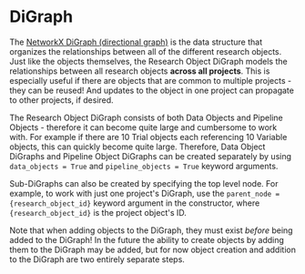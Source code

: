 # DiGraph

The [NetworkX DiGraph (directional graph)](https://networkx.org/documentation/stable/reference/) is the data structure that organizes the relationships between all of the different research objects. Just like the objects themselves, the Research Object DiGraph models the relationships between all research objects **across all projects**. This is especially useful if there are objects that are common to multiple projects - they can be reused! And updates to the object in one project can propagate to other projects, if desired.

The Research Object DiGraph consists of both Data Objects and Pipeline Objects - therefore it can become quite large and cumbersome to work with. For example if there are 10 Trial objects each referencing 10 Variable objects, this can quickly become quite large. Therefore, Data Object DiGraphs and Pipeline Object DiGraphs can be created separately by using ``data_objects = True`` and ``pipeline_objects = True`` keyword arguments.

Sub-DiGraphs can also be created by specifying the top level node. For example, to work with just one project's DiGraph, use the ``parent_node = {research_object_id}`` keyword argument in the constructor, where ``{research_object_id}`` is the project object's ID.

Note that when adding objects to the DiGraph, they must exist *before* being added to the DiGraph! In the future the ability to create objects by adding them to the DiGraph may be added, but for now object creation and addition to the DiGraph are two entirely separate steps.